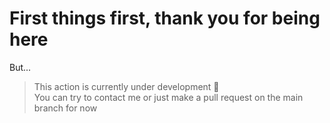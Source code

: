 # First things first, thank you for being here

But...

> This action is currently under development :construction: <br />
> You can try to contact me or just make a pull request on the main branch for now
